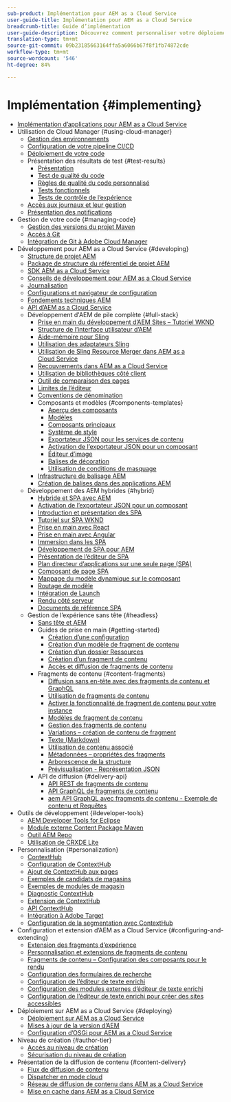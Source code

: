 ```yaml
---
sub-product: Implémentation pour AEM as a Cloud Service
user-guide-title: Implémentation pour AEM as a Cloud Service
breadcrumb-title: Guide d’implémentation
user-guide-description: Découvrez comment personnaliser votre déploiement d’Experience Manager as a Cloud Service, y compris des rubriques sur le déploiement et le développement.
translation-type: tm+mt
source-git-commit: 09b23185663164ffa5a6066b67f8f1fb74872cde
workflow-type: tm+mt
source-wordcount: '546'
ht-degree: 84%

---
```



# Implémentation {#implementing}

+ [Implémentation d’applications pour AEM as a Cloud Service](/help/implementing/home.md)
+ Utilisation de Cloud Manager {#using-cloud-manager}
   + [Gestion des environnements](cloud-manager/manage-environments.md)
   + [Configuration de votre pipeline CI/CD](cloud-manager/configure-pipeline.md)
   + [Déploiement de votre code](cloud-manager/deploy-code.md)
   + Présentation des résultats de test {#test-results}
      + [Présentation](/help/implementing/cloud-manager/overview-test-results.md)
      + [Test de qualité du code](/help/implementing/cloud-manager/code-quality-testing.md)
      + [Règles de qualité du code personnalisé](cloud-manager/custom-code-quality-rules.md)
      + [Tests fonctionnels](/help/implementing/cloud-manager/functional-testing.md)
      + [Tests de contrôle de l’expérience](/help/implementing/cloud-manager/experience-audit-testing.md)
   + [Accès aux journaux et leur gestion](cloud-manager/manage-logs.md)
   + [Présentation des notifications](cloud-manager/notifications.md)
+ Gestion de votre code {#managing-code}
   + [Gestion des versions du projet Maven](cloud-manager/project-version-handling.md)
   + [Accès à Git](cloud-manager/accessing-git.md)
   + [Intégration de Git à Adobe Cloud Manager](cloud-manager/integrating-with-git.md)
+ Développement pour AEM as a Cloud Service {#developing}
   + [Structure de projet AEM](developing/introduction/aem-project-content-package-structure.md)
   + [Package de structure du référentiel de projet AEM](developing/introduction/repository-structure-package.md)
   + [SDK AEM as a Cloud Service](developing/introduction/aem-as-a-cloud-service-sdk.md)
   + [Conseils de développement pour AEM as a Cloud Service](developing/introduction/development-guidelines.md)
   + [Journalisation](developing/introduction/logging.md)
   + [Configurations et navigateur de configuration](developing/introduction/configurations.md)
   + [Fondements techniques AEM](/help/implementing/developing/introduction/aem-technologies.md)
   + [API d’AEM as a Cloud Service](https://docs.adobe.com/content/help/en/experience-manager-cloud-service/implementing/developing/ref/javadoc/index.html)
   + Développement d&#39;AEM de pile complète {#full-stack}
      + [Prise en main du développement d’AEM Sites – Tutoriel WKND](developing/introduction/develop-wknd-tutorial.md)
      + [Structure de l’interface utilisateur d’AEM](developing/introduction/ui-structure.md)
      + [Aide-mémoire pour Sling](developing/introduction/sling-cheatsheet.md)
      + [Utilisation des adaptateurs Sling](developing/introduction/sling-adapters.md)
      + [Utilisation de Sling Resource Merger dans AEM as a Cloud Service](developing/introduction/sling-resource-merger.md)
      + [Recouvrements dans AEM as a Cloud Service](developing/introduction/overlays.md)
      + [Utilisation de bibliothèques côté client](developing/introduction/clientlibs.md)
      + [Outil de comparaison des pages](/help/implementing/developing/introduction/page-diff.md)
      + [Limites de l’éditeur](/help/implementing/developing/introduction/editor-limitations.md)
      + [Conventions de dénomination](/help/implementing/developing/introduction/naming-conventions.md)
      + Composants et modèles {#components-templates}
         + [Aperçu des composants](developing/components/overview.md)
         + [Modèles](developing/components/templates.md)
         + [Composants principaux](https://docs.adobe.com/content/help/fr-FR/experience-manager-core-components/using/introduction.html)
         + [Système de style](/help/sites-cloud/authoring/features/style-system.md)
         + [Exportateur JSON pour les services de contenu](developing/components/json-exporter.md)
         + [Activation de l’exportateur JSON pour un composant](developing/components/enabling-json-exporter.md) 
         + [Éditeur d’image](developing/components/image-editor.md)
         + [Balises de décoration](developing/components/decoration-tag.md)
         + [Utilisation de conditions de masquage](developing/components/hide-conditions.md)
      + [Infrastructure de balisage AEM](/help/implementing/developing/introduction/tagging-framework.md)
      + [Création de balises dans des applications AEM](/help/implementing/developing/introduction/tagging-applications.md)
   + Développement des AEM hybrides {#hybrid}
      + [Hybride et SPA avec AEM](https://www.adobe.com/content/dam/www/us/en/marketing/experience-manager-sites/headless-content-management-system/pdfs/aem-hybrid-architecture-wp-1-18-19.pdf)
      + [Activation de l’exportateur JSON pour un composant](developing/components/enabling-json-exporter.md) 
      + [Introduction et présentation des SPA](developing/hybrid/introduction.md)
      + [Tutoriel sur SPA WKND](developing/hybrid/wknd-tutorial.md)
      + [Prise en main avec React](developing/hybrid/getting-started-react.md)
      + [Prise en main avec Angular](developing/hybrid/getting-started-angular.md)
      + [Immersion dans les SPA](developing/hybrid/deep-dives.md)
      + [Développement de SPA pour AEM](developing/hybrid/developing.md)
      + [Présentation de l’éditeur de SPA](developing/hybrid/editor-overview.md)
      + [Plan directeur d’applications sur une seule page (SPA)](developing/hybrid/blueprint.md)
      + [Composant de page SPA](developing/hybrid/page-component.md)
      + [Mappage du modèle dynamique sur le composant](developing/hybrid/model-to-component-mapping.md)
      + [Routage de modèle](developing/hybrid/routing.md)
      + [Intégration de Launch](developing/hybrid/launch-integration.md)
      + [Rendu côté serveur](developing/hybrid/ssr.md)
      + [Documents de référence SPA](developing/hybrid/reference-materials.md)
   + Gestion de l’expérience sans tête {#headless}
      + [Sans tête et AEM](developing/headless/introduction.md)
      + Guides de prise en main {#getting-started}
         + [Création d’une configuration](developing/headless/getting-started/create-configuration.md)
         + [Création d’un modèle de fragment de contenu](developing/headless/getting-started/create-content-model.md)
         + [Création d’un dossier Ressources](developing/headless/getting-started/create-assets-folder.md)
         + [Création d’un fragment de contenu](developing/headless/getting-started/create-content-fragment.md)
         + [Accès et diffusion de fragments de contenu](developing/headless/getting-started/create-api-request.md)
      + Fragments de contenu {#content-fragments}
         + [Diffusion sans en-tête avec des fragments de contenu et GraphQL](/help/assets/content-fragments/content-fragments-graphql.md)
         + [Utilisation de fragments de contenu](/help/assets/content-fragments/content-fragments.md)
         + [Activer la fonctionnalité de fragment de contenu pour votre instance](/help/assets/content-fragments/content-fragments-configuration-browser.md)
         + [Modèles de fragment de contenu](/help/assets/content-fragments/content-fragments-models.md)
         + [Gestion des fragments de contenu](/help/assets/content-fragments/content-fragments-managing.md)   
         + [Variations – création de contenu de fragment](/help/assets/content-fragments/content-fragments-variations.md)
         + [Texte (Markdown)](/help/assets/content-fragments/content-fragments-markdown.md)
         + [Utilisation de contenu associé  ](/help/assets/content-fragments/content-fragments-assoc-content.md)
         + [Métadonnées – propriétés des fragments](/help/assets/content-fragments/content-fragments-metadata.md)
         + [Arborescence de la structure](/help/assets/content-fragments/content-fragments-structure-tree.md)
         + [Prévisualisation - Représentation JSON](/help/assets/content-fragments/content-fragments-json-preview.md)
      + API de diffusion {#delivery-api}
         + [API REST de fragments de contenu](/help/assets/content-fragments/assets-api-content-fragments.md)
         + [API GraphQL de fragments de contenu](/help/assets/content-fragments/graphql-api-content-fragments.md)
         + [aem API GraphQL avec fragments de contenu - Exemple de contenu et Requêtes](/help/assets/content-fragments/content-fragments-graphql-samples.md)
+ Outils de développement {#developer-tools}
   + [AEM Developer Tools for Eclipse](/help/implementing/developing/tools/eclipse.md)
   + [Module externe Content Package Maven](/help/implementing/developing/tools/maven-plugin.md)
   + [Outil AEM Repo](/help/implementing/developing/tools/repo-tool.md)
   + [Utilisation de CRXDE Lite ](/help/implementing/developing/tools/crxde.md)
+ Personnalisation   {#personalization}
   + [ContextHub](developing/personalization/contexthub.md)
   + [Configuration de ContextHub](developing/personalization/configuring-contexthub.md)
   + [Ajout de ContextHub aux pages](developing/personalization/adding-contexthub.md)
   + [Exemples de candidats de magasins](developing/personalization/sample-stores.md)
   + [Exemples de modules de magasin](developing/personalization/sample-modules.md)
   + [Diagnostic ContextHub](developing/personalization/contexthub-diagnostics.md)
   + [Extension de ContextHub](developing/personalization/extending-contexthub.md)
   + [API ContextHub](developing/personalization/contexthub-api.md)
   + [Intégration à Adobe Target](/help/sites-cloud/integrating/adobe-target.md)
   + [Configuration de la segmentation avec ContextHub](/help/sites-cloud/authoring/personalization/contexthub-segmentation.md)
+ Configuration et extension d’AEM as a Cloud Service {#configuring-and-extending}
   + [Extension des fragments d’expérience](developing/extending/experience-fragments.md)
   + [Personnalisation et extensions de fragments de contenu](developing/extending/content-fragments-customizing.md)
   + [Fragments de contenu – Configuration des composants pour le rendu](developing/extending/content-fragments-configuring-components-rendering.md)
   + [Configuration des formulaires de recherche](developing/extending/search-forms.md)
   + [Configuration de l’éditeur de texte enrichi](/help/implementing/developing/extending/rich-text-editor.md)
   + [Configuration des modules externes d’éditeur de texte enrichi](/help/implementing/developing/extending/configure-rich-text-editor-plug-ins.md)
   + [Configuration de l’éditeur de texte enrichi pour créer des sites accessibles](/help/implementing/developing/extending/rte-accessible-content.md)
+ Déploiement sur AEM as a Cloud Service {#deploying}
   + [Déploiement sur AEM as a Cloud Service](deploying/overview.md)
   + [Mises à jour de la version d’AEM](deploying/aem-version-updates.md)
   + [Configuration d’OSGi pour AEM as a Cloud Service](deploying/configuring-osgi.md)
+ Niveau de création {#author-tier}
   + [Accès au niveau de création](/help/implementing/author-tier/accessing-the-author-tier.md)
   + [Sécurisation du niveau de création](/help/implementing/author-tier/securing-the-author-tier.md)
+ Présentation de la diffusion de contenu {#content-delivery}
   + [Flux de diffusion de contenu](dispatcher/overview.md)
   + [Dispatcher en mode cloud](dispatcher/disp-overview.md)
   + [Réseau de diffusion de contenu dans AEM as a Cloud Service](dispatcher/cdn.md)
   + [Mise en cache dans AEM as a Cloud Service](dispatcher/caching.md)